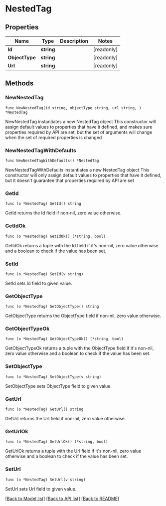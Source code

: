 # NestedTag

## Properties

Name | Type | Description | Notes
------------ | ------------- | ------------- | -------------
**Id** | **string** |  | [readonly] 
**ObjectType** | **string** |  | [readonly] 
**Url** | **string** |  | [readonly] 

## Methods

### NewNestedTag

`func NewNestedTag(id string, objectType string, url string, ) *NestedTag`

NewNestedTag instantiates a new NestedTag object
This constructor will assign default values to properties that have it defined,
and makes sure properties required by API are set, but the set of arguments
will change when the set of required properties is changed

### NewNestedTagWithDefaults

`func NewNestedTagWithDefaults() *NestedTag`

NewNestedTagWithDefaults instantiates a new NestedTag object
This constructor will only assign default values to properties that have it defined,
but it doesn't guarantee that properties required by API are set

### GetId

`func (o *NestedTag) GetId() string`

GetId returns the Id field if non-nil, zero value otherwise.

### GetIdOk

`func (o *NestedTag) GetIdOk() (*string, bool)`

GetIdOk returns a tuple with the Id field if it's non-nil, zero value otherwise
and a boolean to check if the value has been set.

### SetId

`func (o *NestedTag) SetId(v string)`

SetId sets Id field to given value.


### GetObjectType

`func (o *NestedTag) GetObjectType() string`

GetObjectType returns the ObjectType field if non-nil, zero value otherwise.

### GetObjectTypeOk

`func (o *NestedTag) GetObjectTypeOk() (*string, bool)`

GetObjectTypeOk returns a tuple with the ObjectType field if it's non-nil, zero value otherwise
and a boolean to check if the value has been set.

### SetObjectType

`func (o *NestedTag) SetObjectType(v string)`

SetObjectType sets ObjectType field to given value.


### GetUrl

`func (o *NestedTag) GetUrl() string`

GetUrl returns the Url field if non-nil, zero value otherwise.

### GetUrlOk

`func (o *NestedTag) GetUrlOk() (*string, bool)`

GetUrlOk returns a tuple with the Url field if it's non-nil, zero value otherwise
and a boolean to check if the value has been set.

### SetUrl

`func (o *NestedTag) SetUrl(v string)`

SetUrl sets Url field to given value.



[[Back to Model list]](../README.md#documentation-for-models) [[Back to API list]](../README.md#documentation-for-api-endpoints) [[Back to README]](../README.md)


